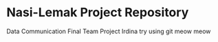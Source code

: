 # Nasi-Lemak Project Repository
Data Communication Final Team Project
Irdina try using git meow meow
